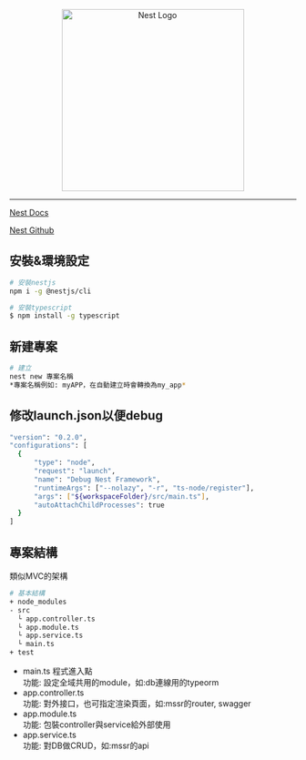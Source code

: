 <p align="center">
  <a href="http://nestjs.com/" target="blank"><img src="https://nestjs.com/img/logo_text.svg" width="320" alt="Nest Logo" /></a>
</p>

***

[Nest Docs](https://docs.nestjs.com/)

[Nest Github](https://github.com/nestjs/nest)

## 安裝&環境設定

```bash
# 安裝nestjs
npm i -g @nestjs/cli

# 安裝typescript
$ npm install -g typescript
```

## 新建專案

```bash
# 建立
nest new 專案名稱
*專案名稱例如: myAPP，在自動建立時會轉換為my_app*
```

## 修改launch.json以便debug

```bash
"version": "0.2.0",
"configurations": [
  {
      "type": "node",
      "request": "launch",
      "name": "Debug Nest Framework",
      "runtimeArgs": ["--nolazy", "-r", "ts-node/register"],
      "args": ["${workspaceFolder}/src/main.ts"],
      "autoAttachChildProcesses": true
  }
]
```

## 專案結構
類似MVC的架構
```bash
# 基本結構
+ node_modules
- src
  └ app.controller.ts
  └ app.module.ts
  └ app.service.ts
  └ main.ts
+ test
```

* main.ts 程式進入點   
  功能: 設定全域共用的module，如:db連線用的typeorm
* app.controller.ts   
  功能: 對外接口，也可指定渲染頁面，如:mssr的router, swagger
* app.module.ts       
  功能: 包裝controller與service給外部使用
* app.service.ts      
  功能: 對DB做CRUD，如:mssr的api


